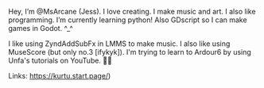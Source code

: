 Hey, I’m @MsArcane (Jess). I love creating. I make music and art. I also like programming. I’m currently learning python! Also GDscript so I can make games in Godot. ^_^

I like using ZyndAddSubFx in LMMS to make music. I also like using MuseScore (but only no.3 [ifykyk]). I'm trying to learn to Ardour6 by using Unfa's tutorials on YouTube. 🙏🏾

Links: https://kurtu.start.page/) 

<!---
MsArcane/MsArcane is a ✨ special ✨ repository because its `README.md` (this file) appears on your GitHub profile.
You can click the Preview link to take a look at your changes.
--->
